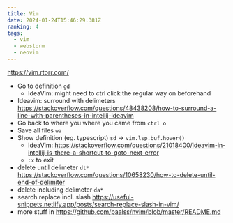 ```yaml
---
title: Vim
date: 2024-01-24T15:46:29.381Z
ranking: 4
tags:
  - vim
  - webstorm
  - neovim
---
```

<https://vim.rtorr.com/>

- Go to definition `gd`
  - IdeaVim: might need to ctrl click the regular way on beforehand
- Ideavim: surround with delimeters <https://stackoverflow.com/questions/48438208/how-to-surround-a-line-with-parentheses-in-intellij-ideavim>
- Go back to where you where you came from `ctrl o`
- Save all files `wa`
- Show definition (eg. typescript) `sd` -> `vim.lsp.buf.hover()`
  - IdeaVim: <https://stackoverflow.com/questions/21018400/ideavim-in-intellij-is-there-a-shortcut-to-goto-next-error>
  - `:x` to exit
- delete until delimeter `dt*` https://stackoverflow.com/questions/10658230/how-to-delete-until-end-of-delimiter
- delete including delimeter `da*`
- search replace incl. slash <https://useful-snippets.netlify.app/posts/search-replace-slash-in-vim/>
- more stuff in <https://github.com/paalss/nvim/blob/master/README.md>
